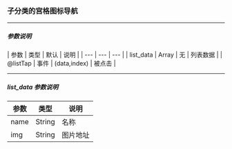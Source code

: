 ### 子分类的宫格图标导航

****

##### 参数说明

| 参数 | 类型 | 默认 | 说明 |
| --- | --- | --- |
| list_data | Array | 无 | 列表数据 |
| @listTap | 事件 | (data,index) | 被点击 |

****

##### list_data 参数说明

| 参数 | 类型 |  说明 |
| --- | --- | --- |
| name | String | 名称 |
| img | String | 图片地址 |
